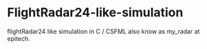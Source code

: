 # FlightRadar24-like-simulation
flightRadar24 like simulation in C / CSFML also know as my_radar at epitech.

